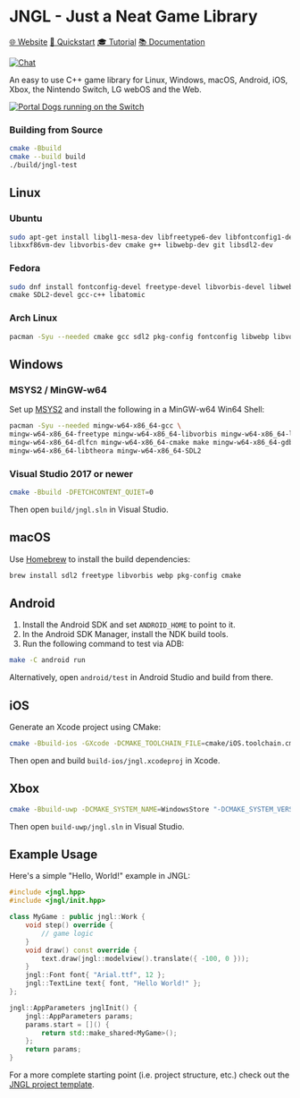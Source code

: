 # JNGL - Just a Neat Game Library

[🌐 Website](https://bixense.com/jngl/)
[🏃 Quickstart](https://github.com/jhasse/jngl/wiki/JNGL-Quickstart)
[🎓 Tutorial](https://github.com/pinguin999/my-jngl-starter)
[📚 Documentation](https://bixense.com/jngl/annotated.html)

[![Chat](https://img.shields.io/badge/chat-on%20discord-7289da.svg)](https://discord.gg/254P43HvWJ)

An easy to use C++ game library for Linux, Windows, macOS, Android, iOS, Xbox, the Nintendo Switch,
LG webOS and the Web.

[![Portal Dogs running on the Switch](https://user-images.githubusercontent.com/80071/105062511-f651d480-5a7a-11eb-8cd3-260c7929353a.gif)](https://portaldogs.com/)

### Building from Source
```bash
cmake -Bbuild
cmake --build build
./build/jngl-test
```

## Linux
### Ubuntu
```bash
sudo apt-get install libgl1-mesa-dev libfreetype6-dev libfontconfig1-dev libpng-dev \
libxxf86vm-dev libvorbis-dev cmake g++ libwebp-dev git libsdl2-dev
```
### Fedora
```bash
sudo dnf install fontconfig-devel freetype-devel libvorbis-devel libwebp-devel \
cmake SDL2-devel gcc-c++ libatomic
```
### Arch Linux
```bash
pacman -Syu --needed cmake gcc sdl2 pkg-config fontconfig libwebp libvorbis
```

## Windows
### MSYS2 / MinGW-w64
Set up [MSYS2](https://www.msys2.org/) and install the following in a MinGW-w64 Win64 Shell:
```bash
pacman -Syu --needed mingw-w64-x86_64-gcc \
mingw-w64-x86_64-freetype mingw-w64-x86_64-libvorbis mingw-w64-x86_64-libwebp \
mingw-w64-x86_64-dlfcn mingw-w64-x86_64-cmake make mingw-w64-x86_64-gdb \
mingw-w64-x86_64-libtheora mingw-w64-x86_64-SDL2
```
### Visual Studio 2017 or newer
```bash
cmake -Bbuild -DFETCHCONTENT_QUIET=0
```
Then open `build/jngl.sln` in Visual Studio.

## macOS
Use [Homebrew](http://brew.sh/) to install the build dependencies:
```bash
brew install sdl2 freetype libvorbis webp pkg-config cmake
```

## Android
1. Install the Android SDK and set `ANDROID_HOME` to point to it.
2. In the Android SDK Manager, install the NDK build tools.
3. Run the following command to test via ADB:
```bash
make -C android run
```
Alternatively, open `android/test` in Android Studio and build from there.

## iOS
Generate an Xcode project using CMake:
```bash
cmake -Bbuild-ios -GXcode -DCMAKE_TOOLCHAIN_FILE=cmake/iOS.toolchain.cmake -DIOS_PLATFORM=SIMULATOR
```
Then open and build `build-ios/jngl.xcodeproj` in Xcode.

## Xbox
```bash
cmake -Bbuild-uwp -DCMAKE_SYSTEM_NAME=WindowsStore "-DCMAKE_SYSTEM_VERSION=10.0"
```
Then open `build-uwp/jngl.sln` in Visual Studio.

## Example Usage
Here's a simple "Hello, World!" example in JNGL:
```cpp
#include <jngl.hpp>
#include <jngl/init.hpp>

class MyGame : public jngl::Work {
    void step() override {
        // game logic
    }
    void draw() const override {
        text.draw(jngl::modelview().translate({ -100, 0 }));
    }
    jngl::Font font{ "Arial.ttf", 12 };
    jngl::TextLine text{ font, "Hello World!" };
};

jngl::AppParameters jnglInit() {
    jngl::AppParameters params;
    params.start = []() {
        return std::make_shared<MyGame>();
    };
    return params;
}
```

For a more complete starting point (i.e. project structure, etc.) check out the
[JNGL project template](https://github.com/jhasse/jngl-starter).


